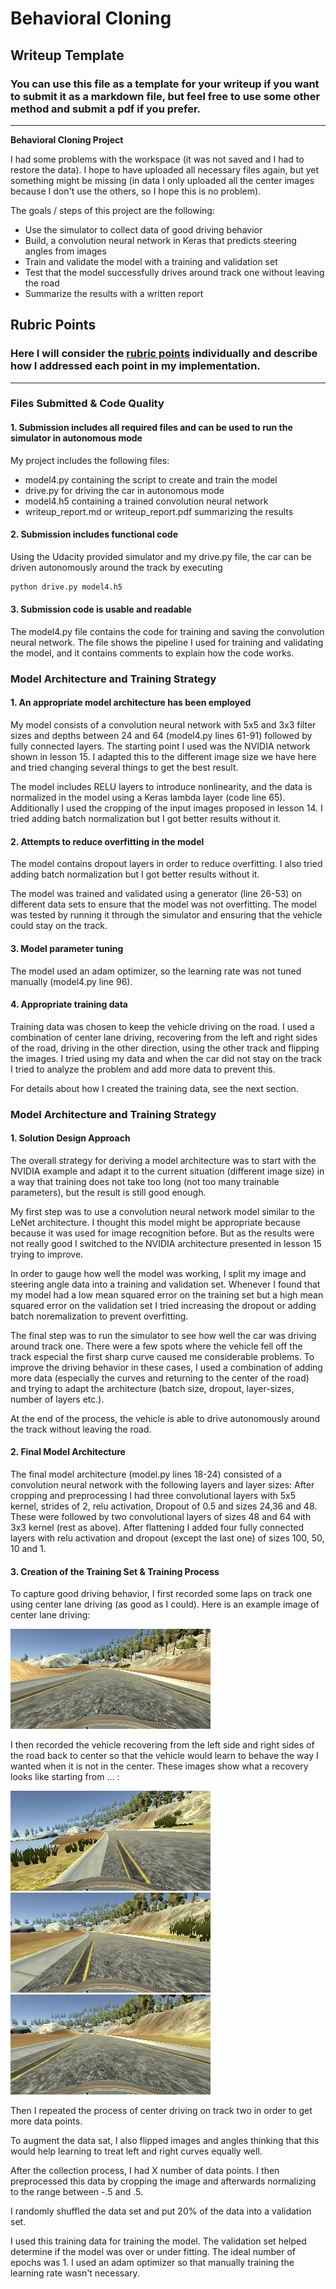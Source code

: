 # **Behavioral Cloning** 

## Writeup Template

### You can use this file as a template for your writeup if you want to submit it as a markdown file, but feel free to use some other method and submit a pdf if you prefer.

---

**Behavioral Cloning Project**

I had some problems with the workspace (it was not saved and I had to restore the data). I hope to have uploaded all necessary files again, but yet something might be missing (in data I only uploaded all the center images because I don't use the others, so I hope this is no problem).

The goals / steps of this project are the following:
* Use the simulator to collect data of good driving behavior
* Build, a convolution neural network in Keras that predicts steering angles from images
* Train and validate the model with a training and validation set
* Test that the model successfully drives around track one without leaving the road
* Summarize the results with a written report


[//]: # (Image References)

[image1]: ./examples/placeholder.png "Model Visualization"
[image2]: ./examples/center_2018_09_11_08_32_39_320.jpg "Grayscaling" 
[image3]: ./examples/center_2018_09_12_09_03_32_365.jpg "Recovery Image"
[image4]: ./examples/center_2018_09_12_09_03_33_628.jpg "Recovery Image"
[image5]: ./examples/center_2018_09_12_09_03_34_540.jpg "Recovery Image"
[image6]: ./examples/placeholder_small.png "Normal Image"
[image7]: ./examples/placeholder_small.png "Flipped Image"

## Rubric Points
### Here I will consider the [rubric points](https://review.udacity.com/#!/rubrics/432/view) individually and describe how I addressed each point in my implementation.  

---
### Files Submitted & Code Quality

#### 1. Submission includes all required files and can be used to run the simulator in autonomous mode

My project includes the following files:
* model4.py containing the script to create and train the model
* drive.py for driving the car in autonomous mode
* model4.h5 containing a trained convolution neural network 
* writeup_report.md or writeup_report.pdf summarizing the results

#### 2. Submission includes functional code
Using the Udacity provided simulator and my drive.py file, the car can be driven autonomously around the track by executing 
```sh
python drive.py model4.h5
```

#### 3. Submission code is usable and readable

The model4.py file contains the code for training and saving the convolution neural network. The file shows the pipeline I used for training and validating the model, and it contains comments to explain how the code works.

### Model Architecture and Training Strategy

#### 1. An appropriate model architecture has been employed

My model consists of a convolution neural network with 5x5 and 3x3 filter sizes and depths between 24 and 64 (model4.py lines 61-91) followed by fully connected layers. The starting point I used was the NVIDIA network shown  in lesson 15. I adapted this to the different image size we have here and tried changing several things to get the best result.

The model includes RELU layers to introduce nonlinearity, and the data is normalized in the model using a Keras lambda layer (code line 65). Additionally I used the cropping of the input images proposed in lesson 14. I tried adding batch normalization but I got better results without it.

#### 2. Attempts to reduce overfitting in the model

The model contains dropout layers in order to reduce overfitting. I also tried adding batch normalization but I got better results without it.

The model was trained and validated using a generator (line 26-53) on different data sets to ensure that the model was not overfitting. The model was tested by running it through the simulator and ensuring that the vehicle could stay on the track.

#### 3. Model parameter tuning

The model used an adam optimizer, so the learning rate was not tuned manually (model4.py line 96).

#### 4. Appropriate training data

Training data was chosen to keep the vehicle driving on the road. I used a combination of center lane driving, recovering from the left and right sides of the road, driving in the other direction, using the other track and flipping the images. I tried using my data and when the car did not stay on the track I tried to analyze the problem and add more data to prevent this.

For details about how I created the training data, see the next section. 

### Model Architecture and Training Strategy

#### 1. Solution Design Approach

The overall strategy for deriving a model architecture was to start with the NVIDIA example and adapt it to the current situation (different image size) in a way that training does not take too long (not too many trainable parameters), but the result is still good enough.

My first step was to use a convolution neural network model similar to the LeNet architecture. I thought this model might be appropriate because because it was used for image recognition before. But as the results were not really good I switched to the NVIDIA architecture presented in lesson 15 trying to improve.

In order to gauge how well the model was working, I split my image and steering angle data into a training and validation set. Whenever I found that my model had a low mean squared error on the training set but a high mean squared error on the validation set I tried increasing the dropout or adding batch noremalization to prevent overfitting. 

 

The final step was to run the simulator to see how well the car was driving around track one. There were a few spots where the vehicle fell off the track especial the first sharp curve caused me considerable problems. To improve the driving behavior in these cases, I used a combination of adding more data (especially the curves and returning to  the center of the road) and trying to adapt the architecture (batch size, dropout, layer-sizes, number of layers etc.).

At the end of the process, the vehicle is able to drive autonomously around the track without leaving the road.

#### 2. Final Model Architecture

The final model architecture (model.py lines 18-24)  consisted of a convolution neural network with the following layers and layer sizes: After cropping and preprocessing I had three convolutional layers with 5x5 kernel, strides of 2, relu activation, Dropout of 0.5 and sizes 24,36 and 48. These were followed by two convolutional layers of sizes 48 and 64 with 3x3 kernel (rest as above). After flattening I  added four fully connected layers with relu activation    and dropout (except the last one) of sizes 100, 50, 10 and 1.



#### 3. Creation of the Training Set & Training Process

To capture good driving behavior, I first recorded some laps on track one using center lane driving (as good as I could). Here is an example image of center lane driving:

![alt text][image2]

I then recorded the vehicle recovering from the left side and right sides of the road back to center so that the vehicle would learn to behave the way I wanted when it is not in the center. These images show what a recovery looks like starting from ... :

![alt text][image3]
![alt text][image4]
![alt text][image5]

Then I repeated the process of center driving on track two in order to get more data points.

To augment the data sat, I also flipped images and angles thinking that this would help learning to treat left and right curves equally well. 


After the collection process, I had X number of data points. I then preprocessed this data by cropping the image and afterwards normalizing to the range between -.5 and .5.


I randomly shuffled the data set and put 20% of the data into a validation set. 

I used this training data for training the model. The validation set helped determine if the model was over or under fitting. The ideal number of epochs was 1. I used an adam optimizer so that manually training the learning rate wasn't necessary.

